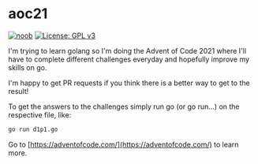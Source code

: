 # aoc21

[![noob](https://img.shields.io/badge/noob-you_were_warned-red)](https://img.shields.io/badge/noob-you_were_warned-red)
[![License: GPL v3](https://img.shields.io/badge/License-GPLv3-blue.svg)](https://www.gnu.org/licenses/gpl-3.0)

I'm trying to learn golang so I'm doing the Advent of Code 2021 where I'll have to complete different challenges everyday and hopefully improve my skills on go.

I'm happy to get PR requests if you think there is a better way to get to the result!

To get the answers to the challenges simply run go (or go run...) on the respective file, like:

```bash
go run d1p1.go
```

Go to [https://adventofcode.com/](https://adventofcode.com/) to learn more.
